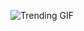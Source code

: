 ![Trending GIF](https://media2.giphy.com/media/lXHwJv89PvdN200Anr/giphy.gif?cid=8bb21772eqhmsq49nwz9ur3kl64k9bzet2qqgi4wuc0wltkf&ep=v1_gifs_search&rid=giphy.gif&ct=g)
